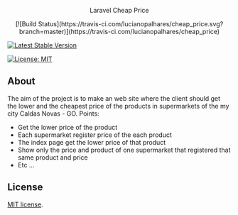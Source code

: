 <p align="center">Laravel Cheap Price</p>

<p align="center">
[![Build Status](https://travis-ci.com/lucianopalhares/cheap_price.svg?branch=master)](https://travis-ci.com/lucianopalhares/cheap_price)

<a href="https://packagist.org/packages/laravel/framework"><img src="https://poser.pugx.org/laravel/framework/v/stable.svg" alt="Latest Stable Version"></a>

[![License: MIT](https://img.shields.io/badge/License-MIT-green.svg)](https://opensource.org/licenses/MIT)
</p>

## About

The aim of the project is to make an web site where the client should get the lower and the cheapest price of the products in supermarkets of the my city Caldas Novas - GO. Points:

- Get the lower price of the product
- Each supermarket register price of the each product
- The index page get the lower price of that product
- Show only the price and product of one supermarket that registered that same product and price
- Etc ...

## License

[MIT license](https://opensource.org/licenses/MIT).

